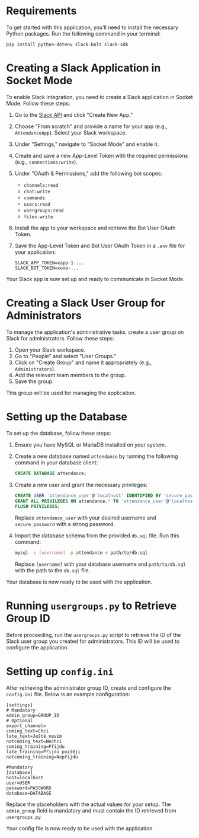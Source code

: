 # Requirements

To get started with this application, you'll need to install the necessary Python packages. Run the following command in your terminal:

```
pip install python-dotenv slack-bolt slack-sdk
```

# Creating a Slack Application in Socket Mode

To enable Slack integration, you need to create a Slack application in Socket Mode. Follow these steps:

1. Go to the [Slack API](https://api.slack.com/apps) and click "Create New App."
2. Choose "From scratch" and provide a name for your app (e.g., `AttendanceApp`). Select your Slack workspace.
3. Under "Settings," navigate to "Socket Mode" and enable it.
4. Create and save a new App-Level Token with the required permissions (e.g., `connections:write`).
5. Under "OAuth & Permissions," add the following bot scopes:
	- `channels:read`
	- `chat:write`
	- `commands`
	- `users:read`
	- `usergroups:read`
	- `files:write`
1. Install the app to your workspace and retrieve the Bot User OAuth Token.
2. Save the App-Level Token and Bot User OAuth Token in a `.env` file for your application:
    
    ```env
    SLACK_APP_TOKEN=xapp-1-...
    SLACK_BOT_TOKEN=xoxb-...
    ```
    

Your Slack app is now set up and ready to communicate in Socket Mode.

# Creating a Slack User Group for Administrators

To manage the application's administrative tasks, create a user group on Slack for administrators. Follow these steps:

1. Open your Slack workspace.
2. Go to "People" and select "User Groups."
3. Click on "Create Group" and name it appropriately (e.g., `Administrators`).
4. Add the relevant team members to the group.
5. Save the group.

This group will be used for managing the application.

# Setting up the Database

To set up the database, follow these steps:

1. Ensure you have MySQL or MariaDB installed on your system.
    
2. Create a new database named `attendance` by running the following command in your database client:
    
    ```sql
    CREATE DATABASE attendance;
    ```
    
3. Create a new user and grant the necessary privileges:
    
    ```sql
    CREATE USER 'attendance_user'@'localhost' IDENTIFIED BY 'secure_password';
    GRANT ALL PRIVILEGES ON attendance.* TO 'attendance_user'@'localhost';
    FLUSH PRIVILEGES;
    ```
    
    Replace `attendance_user` with your desired username and `secure_password` with a strong password.
    
4. Import the database schema from the provided `db.sql` file. Run this command:
    
    ```bash
    mysql -u [username] -p attendance < path/to/db.sql
    ```
    
    Replace `[username]` with your database username and `path/to/db.sql` with the path to the `db.sql` file.
    

Your database is now ready to be used with the application.

# Running `usergroups.py` to Retrieve Group ID

Before proceeding, run the `usergroups.py` script to retrieve the ID of the Slack user group you created for administrators. This ID will be used to configure the application.

# Setting up `config.ini`

After retrieving the administrator group ID, create and configure the `config.ini` file. Below is an example configuration:

```
[settings]
# Mandatory
admin_group=GROUP_ID
# Optional
export_channel=
coming_text=Chci
late_text=Ještě nevím
notcoming_text=Nechci
coming_training=Přijdu
late_training=Přijdu později
notcoming_training=Nepřijdu

#Mandatory
[database]
host=localhost
user=USER
password=PASSWORD
database=DATABASE
```

Replace the placeholders with the actual values for your setup. The `admin_group` field is mandatory and must contain the ID retrieved from `usergroups.py`.

Your config file is now ready to be used with the application.
